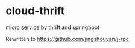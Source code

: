 # cloud-thrift
micro service by thrift and springboot


Rewritten to https://github.com/jingshouyan/j-rpc
